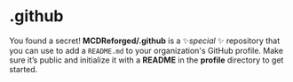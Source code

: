 # .github

You found a secret! **MCDReforged/.github** is a ✨*special* ✨ repository that you can use to add a `README.md` to your organization's GitHub profile. Make sure it’s public and initialize it with a **README** in the **profile** directory to get started.
